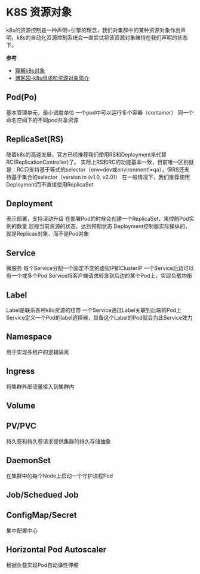 # K8S 资源对象

k8s的资源控制是一种声明+引擎的理念，我们对集群中的某种资源对象作出声明，k8s的自动化资源控制系统会一直尝试将该资源对象维持在我们声明的状态下。

**参考**

- [理解k8s对象](https://kubernetes.io/zh/docs/concepts/overview/working-with-objects/kubernetes-objects/)
- [博客园-k8s组成和资源对象简介](https://blog.frognew.com/2017/04/kubernetes-overview.html)

## Pod(Po)

基本管理单元，最小调度单位
一个pod中可以运行多个容器（container）
同一个命名空间下的不同pod共享资源

## ReplicaSet(RS)

随着k8s的高速发展，官方已经推荐我们使用RS和Deployment来代替RC(ReplicationController)了。
实际上RS和RC的功能基本一致，目前唯一区别就是：RC只支持基于等式的selector（env=dev或environment!=qa），但RS还支持基于集合的selector（version in (v1.0, v2.0)）
在一般情况下，我们推荐使用Deployment而不直接使用ReplicaSet

## Deployment

表示部署，支持滚动升级
在部署Pod的时候会创建一个ReplicaSet，来控制Pod实例的数量
监视当前资源的状态，达到预期状态
Deployment控制器实际操纵的，就是Replicas对象，而不是Pod对象

## Service

微服务
每个Service分配一个固定不变的虚拟IP即ClusterIP
一个Service后边可以有一个或多个Pod
Service将客户端请求转发到后边的某个Pod上，实现负载均衡

## Label

Label是联系各种k8s资源的纽带
一个Service通过Label关联到后端的Pod上
Service定义一个Pod的label选择器，具备这个Label的Pod就会为此Service效力

## Namespace

用于实现多租户的逻辑隔离

## Ingress

将集群外部流量接入到集群内

## Volume


## PV/PVC

持久卷和持久卷请求提供集群的持久存储抽象

## DaemonSet

在集群中的每个Node上启动一个守护进程Pod

## Job/Schedued Job


## ConfigMap/Secret

集中配置中心

## Horizontal Pod Autoscaler

根据负载实现Pod自动弹性伸缩 
